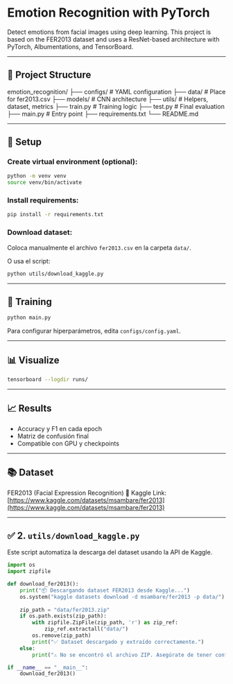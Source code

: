 # Emotion Recognition with PyTorch

Detect emotions from facial images using deep learning. This project is based on the FER2013 dataset and uses a ResNet-based architecture with PyTorch, Albumentations, and TensorBoard.

---

## 📁 Project Structure

emotion\_recognition/
├── configs/             # YAML configuration
├── data/                # Place for fer2013.csv
├── models/              # CNN architecture
├── utils/               # Helpers, dataset, metrics
├── train.py             # Training logic
├── test.py              # Final evaluation
├── main.py              # Entry point
├── requirements.txt
└── README.md

---

## 🔧 Setup

### Create virtual environment (optional):

```bash
python -m venv venv
source venv/bin/activate
```

### Install requirements:

```bash
pip install -r requirements.txt
```

### Download dataset:

Coloca manualmente el archivo `fer2013.csv` en la carpeta `data/`.

O usa el script:

```bash
python utils/download_kaggle.py
```

---

## 🚀 Training

```bash
python main.py
```

Para configurar hiperparámetros, edita `configs/config.yaml`.

---

## 📊 Visualize

```bash
tensorboard --logdir runs/
```

---

## 📈 Results

* Accuracy y F1 en cada epoch
* Matriz de confusión final
* Compatible con GPU y checkpoints

---

## 📚 Dataset

FER2013 (Facial Expression Recognition)
🔗 Kaggle Link: [https://www.kaggle.com/datasets/msambare/fer2013](https://www.kaggle.com/datasets/msambare/fer2013)

---

## ✅ 2. `utils/download_kaggle.py`

Este script automatiza la descarga del dataset usando la API de Kaggle.

```python
import os
import zipfile

def download_fer2013():
    print("📦 Descargando dataset FER2013 desde Kaggle...")
    os.system("kaggle datasets download -d msambare/fer2013 -p data/")
    
    zip_path = "data/fer2013.zip"
    if os.path.exists(zip_path):
        with zipfile.ZipFile(zip_path, 'r') as zip_ref:
            zip_ref.extractall("data/")
        os.remove(zip_path)
        print("✅ Dataset descargado y extraído correctamente.")
    else:
        print("⚠️ No se encontró el archivo ZIP. Asegúrate de tener configurado Kaggle API correctamente.")

if __name__ == "__main__":
    download_fer2013()
```
